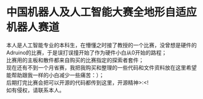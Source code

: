 # 中国机器人及人工智能大赛全地形自适应机器人赛道

本人是人工智能专业的本科生，在懵懂之时接了教授的一个比赛，没曾想是硬件的Adruino的比赛，于是误打误撞开始了作为硬件小白从0开始的路程；  
比赛用的主板和散件都来自购买的比赛指定的探索者套件；  
现在还有不到一个月省赛，我把我购买和整理的一些代码和文件资料放在这里希望能帮助跟我一样的小白减少一些痛苦：）；  
后期打完比赛会把可以开源的代码都传到这里，开源精神>:<!  
如有侵权，请联系本人。  
